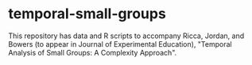 # temporal-small-groups
This repository has data and R scripts to accompany Ricca, Jordan, and Bowers (to appear in Journal of Experimental Education), "Temporal Analysis of Small Groups: A Complexity Approach".

